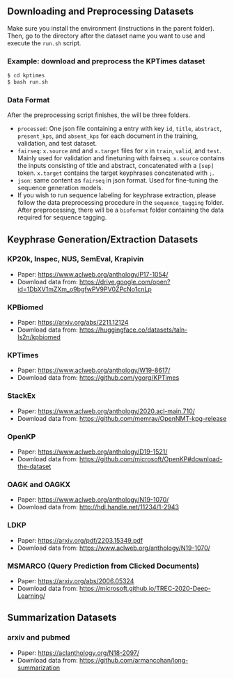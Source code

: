 ## Downloading and Preprocessing Datasets

Make sure you install the environment (instructions in the parent folder). Then, go to the directory after the dataset name you want to use and execute the `run.sh` script.

### Example: download and preprocess the KPTimes dataset

```bash
$ cd kptimes
$ bash run.sh
```

### Data Format
After the preprocessing script finishes, the will be three folders.

- `processed`: One json file containing a entry with key `id`, `title`, `abstract`, `present_kps`, and `absent_kps` for each document in the training, validation, and test dataset. 
- `fairseq`: `x.source` and and `x.target` files for x in `train`, `valid`, and `test`. Mainly used for validation and finetuning with fairseq. `x.source` contains the inputs consisting of title and abstract, concatenated with a `[sep]` token. `x.target` contains the target keyphrases concatenated with ` ; `.
- `json`: same content as `fairseq` in json format. Used for fine-tuning the sequence generation models.
- If you wish to run sequence labeling for keyphrase extraction, please follow the data preprocessing procedure in the `sequence_tagging` folder. After preprocessing, there will be a `bioformat` folder containing the data required for sequence tagging.

## Keyphrase Generation/Extraction Datasets

### KP20k, Inspec, NUS, SemEval, Krapivin

- Paper: https://www.aclweb.org/anthology/P17-1054/
- Download data from: https://drive.google.com/open?id=1DbXV1mZXm_o9bgfwPV9PV0ZPcNo1cnLp

### KPBiomed

- Paper: https://arxiv.org/abs/2211.12124
- Download data from: https://huggingface.co/datasets/taln-ls2n/kpbiomed

### KPTimes

- Paper: https://www.aclweb.org/anthology/W19-8617/
- Download data from: https://github.com/ygorg/KPTimes

### StackEx

- Paper: https://www.aclweb.org/anthology/2020.acl-main.710/
- Download data from: https://github.com/memray/OpenNMT-kpg-release

### OpenKP

- Paper: https://www.aclweb.org/anthology/D19-1521/
- Download data from: https://github.com/microsoft/OpenKP#download-the-dataset

### OAGK and OAGKX

- Paper: https://www.aclweb.org/anthology/N19-1070/
- Download data from: http://hdl.handle.net/11234/1-2943

### LDKP

- Paper: https://arxiv.org/pdf/2203.15349.pdf
- Download data from: https://www.aclweb.org/anthology/N19-1070/

### MSMARCO (Query Prediction from Clicked Documents)

- Paper: https://arxiv.org/abs/2006.05324
- Download data from: https://microsoft.github.io/TREC-2020-Deep-Learning/

## Summarization Datasets

### arxiv and pubmed

- Paper: https://aclanthology.org/N18-2097/
- Download data from: https://github.com/armancohan/long-summarization
